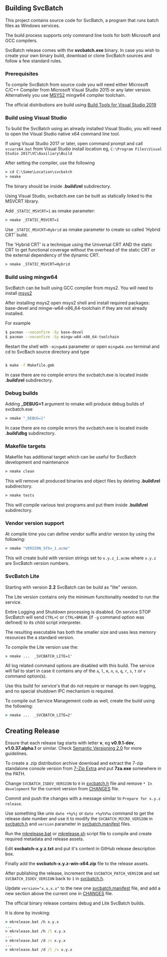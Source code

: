 ## Building SvcBatch

This project contains source code for SvcBatch, a program
that runs batch files as Windows services.

The build process supports only command line tools
for both Microsoft and GCC compilers.

SvcBatch release comes with the **svcbatch.exe** binary.
In case you wish to create your own binary build,
download or clone SvcBatch sources and follow a
few standard rules.

### Prerequisites

To compile SvcBatch from source code you will need either
Microsoft C/C++ Compiler from Microsoft Visual Studio 2015
or any later version. Alternatively you use
[MSYS2](https://www.msys2.org) mingw64 compiler toolchain.

The official distributions are build using
[Build Tools for Visual Studio 2019](https://visualstudio.microsoft.com/vs/older-downloads/)


### Build using Visual Studio

To build the SvcBatch using an already installed Visual Studio,
you will need to open the Visual Studio native x64 command
line tool.

If using Visual Studio 2017 or later, open command prompt
and call `vcvars64.bat` from Visual Studio install location
eg, `C:\Program Files\Visual Studio 2017\VC\Auxiliary\Build`


After setting the compiler, use the following

```cmd
> cd C:\Some\Location\svcbatch
> nmake

```

The binary should be inside **.build\rel** subdirectory.

Using Visual Studio, svcbatch.exe can be built
as statically linked to the MSVCRT library.

Add `_STATIC_MSVCRT=1` as nmake parameter:

```cmd
> nmake _STATIC_MSVCRT=1

```

Use `_STATIC_MSVCRT=Hybrid` as nmake parameter
to create so called 'Hybrid CRT' build.

The 'Hybrid CRT' is a technique using the Universal
CRT AND the static CRT to get functional coverage without
the overhead of the static CRT or the external dependency
of the dynamic CRT.

```cmd
> nmake _STATIC_MSVCRT=Hybrid

```


### Build using mingw64

SvcBatch can be built using GCC compiler from msys2.
You will need to install [msys2](https://www.msys2.org)

After installing msys2 open msys2 shell and
install required packages: base-devel and mingw-w64-x86_64-toolchain
if they are not already installed.

For example
```sh
$ pacman --noconfirm -Sy base-devel
$ pacman --noconfirm -Sy mingw-w64-x86_64-toolchain
```

Restart the shell with `-mingw64` parameter or open `mingw64.exe`
terminal and cd to SvcBach source directory and type

```sh

$ make -f Makefile.gmk
```

In case there are no compile errors the svcbatch.exe is located
inside **.build\rel** subdirectory.

### Debug builds

Adding **_DEBUG=1** argument to nmake will produce debug
builds of svcbatch.exe

```cmd
> nmake "_DEBUG=1"
```

In case there are no compile errors the svcbatch.exe is located
inside **.build\dbg** subdirectory.


### Makefile targets

Makefile has additional target which can be useful
for SvcBatch development and maintenance

```cmd
> nmake clean
```

This will remove all produced binaries and object files
by deleting **.build\rel** subdirectory.

```cmd
> nmake tests
```

This will compile various test programs
and put them inside **.build\rel** subdirectory.

### Vendor version support

At compile time you can define vendor suffix and/or version
by using the following:

```cmd
> nmake "VERSION_SFX=_1.acme"
```

This will create build with version strings set to `x.y.z_1.acme` where
`x.y.z` are SvcBatch version numbers.


### SvcBatch Lite


Starting with version **2.2** SvcBatch can be build
as "lite" version.

The Lite version contains only the minimum functionality
needed to run the service.

Entire Logging and Shutdown processing is disabled.
On service STOP SvcBatch will send `CTRL+C` or `CTRL+BREAK`
(if `-g` command option was defined) to its child script interpreter.

The resulting executable has both the smaller size
and uses less memory resources the a standard version.

To compile the Lite version use the:

```cmd
> nmake ...  _SVCBATCH_LITE=1"
```

All log related command options are disabled with
this build. The service will fail to start in case
it contains any of the `a`, `l`, `m`, `n`, `o`, `q`,
`r`, `s`, `t` or `v` command option(s).

Use this build for service's that do not require
or manage its own logging, and no special shutdown
IPC mechanism is required.

To compile out Service Management code as well,
create the build using the following:

```cmd
> nmake ...  _SVCBATCH_LITE=2"
```


## Creating Release

Ensure that each release tag starts with letter **v**,
eg **v0.9.1-dev**, **v1.0.37.alpha.1** or similar.
Check [Semantic Versioning 2.0](https://semver.org/spec/v2.0.0.html)
for more guidelines.

To create a .zip distribution archive download
and extract the 7-zip standalone console version from
[7-Zip Extra](https://www.7-zip.org/a/7z2301-extra.7z)
and put **7za.exe** somewhere in the PATH.

Change `SVCBATCH_ISDEV_VERSION` to `0` in [svcbatch.h](../svcbatch.h)
file and remove `* In development` for the current version
from [CHANGES](../CHANGES.md) file.

Commit and push the changes with a message similar to
`Prepare for x.y.z release`.

Use something like unix `date +%y%j` or `date +%y%V%u` command to get
the release date number and use it to modify the  `SVCBATCH_MICRO_VERSION`
in [svcbatch.h](../svcbatch.h) and `version` parameter in
[svcbatch.manifest](../svcbatch.manifest) files.

Run the [mkrelease.bat](../mkrelease.bat) or [mkrelease.sh](../mkrelease.sh) script file
to compile and create required metadata and release assets.

Edit **svcbatch-x.y.z.txt** and put it's content
in GitHub release description box.

Finally add the **svcbatch-x.y.z-win-x64.zip**
file to the release assets.

After publishing the release, increment the `SVCBATCH_PATCH_VERSION`
and set `SVCBATCH_ISDEV_VERSION` back to `1` in [svcbatch.h](../svcbatch.h).

Update `version="x.x.x.x"` to the new one [svcbatch.manifest](../svcbatch.manifest)
file, and add a new section above the current one in [CHANGES](../CHANGES.md) file.

The official binary release contains debug and Lite
SvcBatch builds.

It is done by invoking:

```cmd
> mkrelease.bat /h x.y.x
...
> mkrelease.bat /h /l x.y.x
...
> mkrelease.bat /d /s x.y.x
...
> mkrelease.bat /d /l /s x.y.x

```
